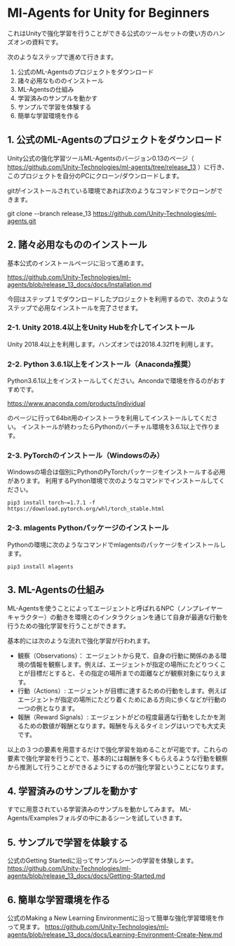 # Ml-Agents for Unity for Beginners

これはUnityで強化学習を行うことができる公式のツールセットの使い方のハンズオンの資料です。


次のようなステップで進めて行きます。

1. 公式のML-Agentsのプロジェクトをダウンロード
2. 諸々必用なもののインストール
3. ML-Agentsの仕組み
4. 学習済みのサンプルを動かす
5. サンプルで学習を体験する
6. 簡単な学習環境を作る

## 1. 公式のML-Agentsのプロジェクトをダウンロード

Unity公式の強化学習ツールML-Agentsのバージョン0.13のページ（ https://github.com/Unity-Technologies/ml-agents/tree/release_13 ）に行き、
このプロジェクトを自分のPCにクローン/ダウンロードします。

gitがインストールされている環境であれば次のようなコマンドでクローンができます。

git clone --branch release_13 https://github.com/Unity-Technologies/ml-agents.git

## 2. 諸々必用なもののインストール

基本公式のインストールページに沿って進めます。

https://github.com/Unity-Technologies/ml-agents/blob/release_13_docs/docs/Installation.md

今回はステップ１でダウンロードしたプロジェクトを利用するので、次のようなステップで必用なインストールを完了させます。

### 2-1. Unity 2018.4以上をUnity Hubを介してインストール

Unity 2018.4以上を利用します。ハンズオンでは2018.4.32f1を利用します。

### 2-2. Python 3.6.1以上をインストール（Anaconda推奨）

Python3.6.1以上をインストールしてください。Ancondaで環境を作るのがおすすめです。

https://www.anaconda.com/products/individual

のページに行って64bit用のインストーラを利用してインストールしてください。
インストールが終わったらPythonのバーチャル環境を3.6.1以上で作ります。

### 2-3. PyTorchのインストール（Windowsのみ）

Windowsの場合は個別にPythonのPyTorchパッケージをインストールする必用があります。
利用するPython環境で次のようなコマンドでインストールしてください。

```
pip3 install torch~=1.7.1 -f https://download.pytorch.org/whl/torch_stable.html
```

### 2-3. mlagents Pythonパッケージのインストール

Pythonの環境に次のようなコマンドでmlagentsのパッケージをインストールします。

```
pip3 install mlagents
```
## 3. ML-Agentsの仕組み

ML-Agentsを使うことによってエージェントと呼ばれるNPC（ノンプレイヤーキャラクター）の動きを環境とのインタラクションを通じて自身が最適な行動を行うための強化学習を行うことができます。

基本的には次のような流れで強化学習が行われます。

 - 観察（Observations）： エージェントから見て、自身の行動に関係のある環境の情報を観察します。例えば、エージェントが指定の場所にたどりつくことが目標だとすると、その指定の場所までの距離などが観察対象になりえます。
 - 行動（Actions）: エージェントが目標に達するための行動をします。例えばエージェントが指定の場所にたどり着くためにある方向に歩くなどが行動の一つの例となります。
 - 報酬（Reward Signals）: エージェントがどの程度最適な行動をしたかを測るための数値が報酬となります。報酬を与えるタイミングはいつでも大丈夫です。

以上の３つの要素を用意するだけで強化学習を始めることが可能です。これらの要素で強化学習を行うことで、基本的には報酬を多くもらえるような行動を観察から推測して行うことができるようにするのが強化学習ということになります。

## 4. 学習済みのサンプルを動かす

すでに用意されている学習済みのサンプルを動かしてみます。
ML-Agents/Examplesフォルダの中にあるシーンを試していきます。

## 5. サンプルで学習を体験する

公式のGetting Startedに沿ってサンプルシーンの学習を体験します。
https://github.com/Unity-Technologies/ml-agents/blob/release_13_docs/docs/Getting-Started.md

## 6. 簡単な学習環境を作る

公式のMaking a New Learning Environmentに沿って簡単な強化学習環境を作って見ます。
https://github.com/Unity-Technologies/ml-agents/blob/release_13_docs/docs/Learning-Environment-Create-New.md
